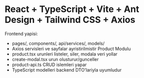 # React + TypeScript + Vite + Ant Design + Tailwind CSS +  Axios
Frontend yapisi:
- pages/, components/, api/services/, models/
- Axios servisleri ve sayfalar ayristirilmistir
Product Modulu
- product.tsx urunleri listeler, siler, modala veri yollar
- create-modal.tsx urun olusturur/gunceller
- product-api.ts CRUD islemleri yapar
- TypeScript modelleri backend DTO'lariyla uyumludur
